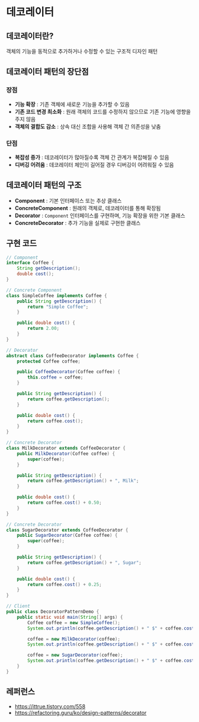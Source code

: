 # 데코레이터

## 데코레이터란?
객체의 기능을 동적으로 추가하거나 수정할 수 있는 구조적 디자인 패턴

## 데코레이터 패턴의 장단점
### 장점
- **기능 확장** : 기존 객체에 새로운 기능을 추가할 수 있음
- **기존 코드 변경 최소화** : 원래 객체의 코드를 수정하지 않으므로 기존 기능에 영향을 주지 않음
- **객체의 결합도 감소** : 상속 대신 조합을 사용해 객체 간 의존성을 낮춤

### 단점
- **복잡성 증가** : 데코레이터가 많아질수록 객체 간 관계가 복잡해질 수 있음
- **디버깅 어려움** : 데코레이터 체인이 길어질 경우 디버깅이 어려워질 수 있음

## 데코레이터 패턴의 구조

- **Component** : 기본 인터페이스 또는 추상 클래스
- **ConcreteComponent** : 원래의 객체로, 데코레이터를 통해 확장됨
- **Decorator** : `Component` 인터페이스를 구현하며, 기능 확장을 위한 기본 클래스
- **ConcreteDecorator** : 추가 기능을 실제로 구현한 클래스

## 구현 코드
```java
// Component
interface Coffee {
    String getDescription();
    double cost();
}

// Concrete Component
class SimpleCoffee implements Coffee {
    public String getDescription() {
        return "Simple Coffee";
    }

    public double cost() {
        return 2.00;
    }
}

// Decorator
abstract class CoffeeDecorator implements Coffee {
    protected Coffee coffee;

    public CoffeeDecorator(Coffee coffee) {
        this.coffee = coffee;
    }

    public String getDescription() {
        return coffee.getDescription();
    }

    public double cost() {
        return coffee.cost();
    }
}

// Concrete Decorator
class MilkDecorator extends CoffeeDecorator {
    public MilkDecorator(Coffee coffee) {
        super(coffee);
    }

    public String getDescription() {
        return coffee.getDescription() + ", Milk";
    }

    public double cost() {
        return coffee.cost() + 0.50;
    }
}

// Concrete Decorator
class SugarDecorator extends CoffeeDecorator {
    public SugarDecorator(Coffee coffee) {
        super(coffee);
    }

    public String getDescription() {
        return coffee.getDescription() + ", Sugar";
    }

    public double cost() {
        return coffee.cost() + 0.25;
    }
}

// Client
public class DecoratorPatternDemo {
    public static void main(String[] args) {
        Coffee coffee = new SimpleCoffee();
        System.out.println(coffee.getDescription() + " $" + coffee.cost());

        coffee = new MilkDecorator(coffee);
        System.out.println(coffee.getDescription() + " $" + coffee.cost());

        coffee = new SugarDecorator(coffee);
        System.out.println(coffee.getDescription() + " $" + coffee.cost());
    }
}

```

## 레퍼런스
- https://ittrue.tistory.com/558
- https://refactoring.guru/ko/design-patterns/decorator